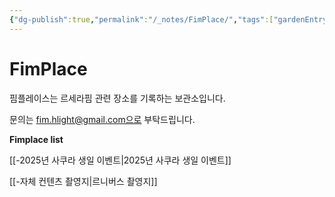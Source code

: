```yaml
---
{"dg-publish":true,"permalink":"/_notes/FimPlace/","tags":["gardenEntry"]}
---
```


# FimPlace 

핌플레이스는 르세라핌 관련 장소를 기록하는 보관소입니다.

문의는 fim.hlight@gmail.com으로 부탁드립니다.

<strong>Fimplace list</strong>

[[-2025년 사쿠라 생일 이벤트\|2025년 사쿠라 생일 이벤트]]

[[-자체 컨텐츠 촬영지\|르니버스 촬영지]]
